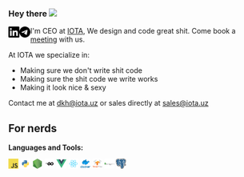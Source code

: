### Hey there <img src="https://media.giphy.com/media/hvRJCLFzcasrR4ia7z/giphy.gif" width="25px">
<a href="https://www.linkedin.com/in/diyor28/">
  <img align="left" alt="Diyor's LinkedIN" width="22px" src="https://raw.githubusercontent.com/diyor28/diyor28/807f2b4b8396f5c50d27363689932d73b9b27634/icons/linkedin.svg" />
</a>
<a href="https://t.me/diyor28">
  <img align="left" alt="Diyor's LinkedIN" width="22px" src="https://raw.githubusercontent.com/diyor28/diyor28/807f2b4b8396f5c50d27363689932d73b9b27634/icons/telegram.svg" />
</a>

I'm CEO at [IOTA](https://iota.uz), We design and code great shit. Come book a [meeting](https://calendly.com/diyor_iota) with us.

At IOTA we specialize in:

- Making sure we don't write shit code
- Making sure the shit code we write works
- Making it look nice & sexy

Contact me at dkh@iota.uz or sales directly at sales@iota.uz

## For nerds

**Languages and Tools:**

<code><img height="20" src="https://raw.githubusercontent.com/github/explore/80688e429a7d4ef2fca1e82350fe8e3517d3494d/topics/javascript/javascript.png"></code>
<code><img height="20" src="https://raw.githubusercontent.com/github/explore/80688e429a7d4ef2fca1e82350fe8e3517d3494d/topics/python/python.png"></code>
<code><img height="20" src="https://raw.githubusercontent.com/github/explore/80688e429a7d4ef2fca1e82350fe8e3517d3494d/topics/nodejs/nodejs.png"></code>
<code><img height="20" src="https://raw.githubusercontent.com/github/explore/80688e429a7d4ef2fca1e82350fe8e3517d3494d/topics/go/go.png"></code>
<code><img height="20" src="https://raw.githubusercontent.com/github/explore/80688e429a7d4ef2fca1e82350fe8e3517d3494d/topics/vue/vue.png"></code>
<code><img height="20" src="https://raw.githubusercontent.com/github/explore/80688e429a7d4ef2fca1e82350fe8e3517d3494d/topics/react/react.png"></code>
<code><img height="20" src="https://raw.githubusercontent.com/github/explore/80688e429a7d4ef2fca1e82350fe8e3517d3494d/topics/docker/docker.png"></code>
<code><img height="20" src="https://raw.githubusercontent.com/github/explore/80688e429a7d4ef2fca1e82350fe8e3517d3494d/topics/tensorflow/tensorflow.png"></code>
<code><img height="20" src="https://raw.githubusercontent.com/github/explore/80688e429a7d4ef2fca1e82350fe8e3517d3494d/topics/mongodb/mongodb.png"></code>
<code><img height="20" src="https://raw.githubusercontent.com/github/explore/80688e429a7d4ef2fca1e82350fe8e3517d3494d/topics/postgresql/postgresql.png"></code>

